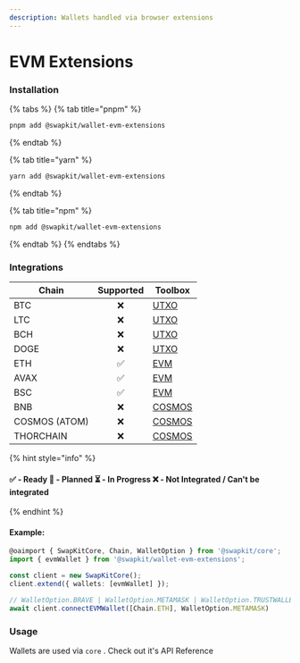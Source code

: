 ```yaml
---
description: Wallets handled via browser extensions
---
```


# EVM Extensions

### Installation

{% tabs %}
{% tab title="pnpm" %}
```bash
pnpm add @swapkit/wallet-evm-extensions
```
{% endtab %}

{% tab title="yarn" %}
```bash
yarn add @swapkit/wallet-evm-extensions
```
{% endtab %}

{% tab title="npm" %}
```bash
npm add @swapkit/wallet-evm-extensions
```
{% endtab %}
{% endtabs %}

### Integrations

<table data-full-width="false"><thead><tr><th>Chain</th><th align="center">Supported</th><th>Toolbox</th></tr></thead><tbody><tr><td>BTC</td><td align="center">❌</td><td><a href="../toolboxes/utxo.md">UTXO</a></td></tr><tr><td>LTC</td><td align="center">❌</td><td><a href="../toolboxes/utxo.md">UTXO</a></td></tr><tr><td>BCH</td><td align="center">❌</td><td><a href="../toolboxes/utxo.md">UTXO</a></td></tr><tr><td>DOGE</td><td align="center">❌</td><td><a href="../toolboxes/utxo.md">UTXO</a></td></tr><tr><td>ETH</td><td align="center">✅</td><td><a href="../toolboxes/evm.md">EVM</a></td></tr><tr><td>AVAX</td><td align="center">✅</td><td><a href="../toolboxes/evm.md">EVM</a></td></tr><tr><td>BSC</td><td align="center">✅</td><td><a href="../toolboxes/evm.md">EVM</a></td></tr><tr><td>BNB</td><td align="center">❌</td><td><a href="../toolboxes/cosmos.md">COSMOS</a></td></tr><tr><td>COSMOS (ATOM)</td><td align="center">❌</td><td><a href="../toolboxes/cosmos.md">COSMOS</a></td></tr><tr><td>THORCHAIN</td><td align="center">❌</td><td><a href="../toolboxes/cosmos.md">COSMOS</a></td></tr></tbody></table>

{% hint style="info" %}
#### ✅ - Ready 🤔 - Planned ⏳ - In Progress ❌ - Not Integrated / Can't be integrated
{% endhint %}

#### Example:&#x20;

```typescript
@oaimport { SwapKitCore, Chain, WalletOption } from '@swapkit/core';
import { evmWallet } from '@swapkit/wallet-evm-extensions';

const client = new SwapKitCore();
client.extend({ wallets: [evmWallet] });

// WalletOption.BRAVE | WalletOption.METAMASK | WalletOption.TRUSTWALLET_WEB | WalletOption.COINBASE_WEB
await client.connectEVMWallet([Chain.ETH], WalletOption.METAMASK)
```

### Usage

Wallets are used via `core` . Check out it's API Reference
